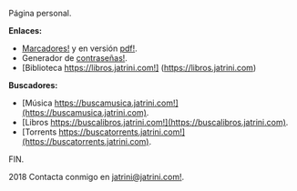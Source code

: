 Página personal.

**Enlaces:**
- [Marcadores!](marcadores) y en versión [pdf!](marcadores/marcadores.pdf).
- Generador de [contraseñas!](passwords).
- [Biblioteca https://libros.jatrini.com!] (https://libros.jatrini.com)

**Buscadores:**
- [Música https://buscamusica.jatrini.com!](https://buscamusica.jatrini.com).
- [Libros https://buscalibros.jatrini.com!](https://buscalibros.jatrini.com).
- [Torrents https://buscatorrents.jatrini.com!](https://buscatorrents.jatrini.com).

FIN.

2018 Contacta conmigo en [jatrini@jatrini.com!](mailto:jatrini@jatrini.com).
